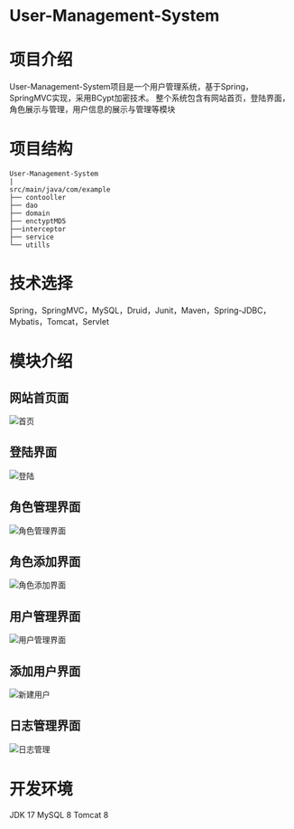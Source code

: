 # User-Management-System
# 项目介绍
User-Management-System项目是一个用户管理系统，基于Spring，SpringMVC实现，采用BCypt加密技术。
整个系统包含有网站首页，登陆界面，角色展示与管理，用户信息的展示与管理等模块

# 项目结构
```
User-Management-System
|
src/main/java/com/example
├── contooller
├── dao
├── domain
├── enctyptMD5
├──interceptor
├── service
└── utills
```

# 技术选择
Spring，SpringMVC，MySQL，Druid，Junit，Maven，Spring-JDBC，Mybatis，Tomcat，Servlet

# 模块介绍
## 网站首页面
![首页](https://user-images.githubusercontent.com/91106069/165745208-52c629a1-1088-4f01-8025-0057628f40c1.png)
## 登陆界面
![登陆](https://user-images.githubusercontent.com/91106069/165745113-1ed218cd-3555-498a-b954-5324d8e0dcb2.png)
## 角色管理界面
![角色管理界面](https://user-images.githubusercontent.com/91106069/165745174-71f80aad-eb50-44e3-8ef2-bf7135288e8d.png)
## 角色添加界面
![角色添加界面](https://user-images.githubusercontent.com/91106069/165745193-925c5fb2-6346-4848-b931-0a4a8bd99d97.png)
## 用户管理界面
![用户管理界面](https://user-images.githubusercontent.com/91106069/165745242-0c397712-9b52-4652-8e38-c61d788a16b1.png)
## 添加用户界面
![新建用户](https://user-images.githubusercontent.com/91106069/165745229-610d85f6-d799-4c00-984d-db31b4a56b74.png)
## 日志管理界面
![日志管理](https://user-images.githubusercontent.com/91106069/165749843-097756cd-f935-4895-8ee0-bf02387bd3e7.png)

# 开发环境
JDK     17
MySQL   8
Tomcat  8

